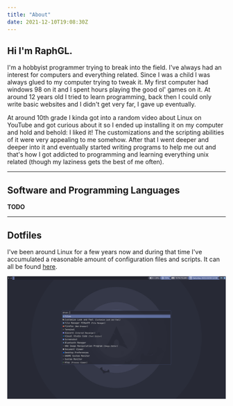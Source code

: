 ```yaml
---
title: "About"
date: 2021-12-10T19:08:30Z
---
```


## Hi I'm RaphGL.
I'm a hobbyist programmer trying to break into the field. I've always had an interest for computers and everything related. Since I was a child I was always glued to my computer trying to tweak it. My first computer had windows 98 on it and I spent hours playing the good ol' games on it. 
At around 12 years old I tried to learn programming, back then I could only write basic websites and I didn't get very far, I gave up eventually. 

At around 10th grade I kinda got into a random video about Linux on YouTube and got curious about it so I ended up installing it on my computer and hold and behold: I liked it! 
The customizations and the scripting abilities of it were very appealing to me somehow. After that I went deeper and deeper into it and eventually started writing programs to help me out and that's how I got addicted to programming and learning everything unix related (though my laziness gets the best of me often).

--- 
## Software and Programming Languages
**TODO**

---
## Dotfiles
I've been around Linux for a few years now and during that time I've accumulated a reasonable amount of configuration files and scripts. It can all be found [here](https://github.com/RaphGL/Dotfiles).

![Qtile Screenshot](https://github.com/RaphGL/Dotfiles/raw/master/screenshot1.png)